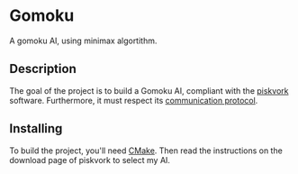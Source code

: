 # Gomoku

A gomoku AI, using minimax algortithm.

## Description

The goal of the project is to build a Gomoku AI, compliant with the [piskvork](http://gomocup.org/download-gomocup-manager/) software. Furthermore, it must respect its [communication protocol](https://svn.code.sf.net/p/piskvork/code/trunk/source/doc/protocl2en.htm).

## Installing

To build the project, you'll need [CMake](https://cmake.org/download/). Then read the instructions on the download page of piskvork to select my AI.
